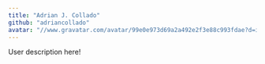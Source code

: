 ```yaml
---
title: "Adrian J. Collado"
github: "adriancollado"
avatar: "//www.gravatar.com/avatar/99e0e973d69a2a492e2f3e88c993fdae?d=identicon"
---
```


User description here!
